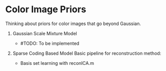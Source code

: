 # Color Image Priors
Thinking about priors for color images that go beyond Gaussian.

1. Gaussian Scale Mixture Model
    - #TODO: To be implemented

2. Sparse Coding Based Model 
Basic pipeline for reconstruction method: 
    - Basis set learning with reconICA.m
